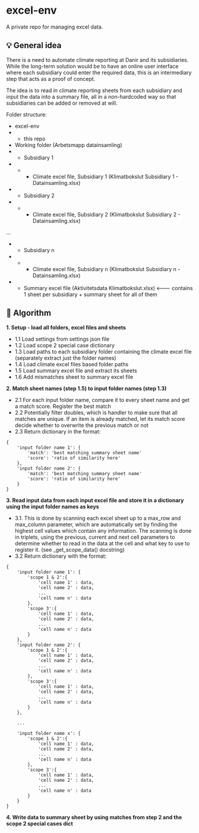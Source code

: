# excel-env
A private repo for managing excel data.

## 💡 General idea
There is a need to automate climate reporting at Danir and its subsidiaries. While the long-term solution would be to have an online user interface where each subsidiary could enter the required data, this is an intermediary step that acts as a proof of concept.

The idea is to read in climate reporting sheets from each subsidiary and input the data into a summary file, all in a non-hardcoded way so that subsidiaries can be added or removed at will.

Folder structure:
- excel-env
- - this repo
- Working folder (Arbetsmapp datainsamling)
- - Subsidiary 1
- - - Climate excel file, Subsidiary 1 (Klimatbokslut Subsidiary 1 - Datainsamling.xlsx)
- - Subsidiary 2
- - - Climate excel file, Subsidiary 2 (Klimatbokslut Subsidiary 2 - Datainsamling.xlsx)

...

- - Subsidiary n
- - - Climate excel file, Subsidiary n (Klimatbokslut Subsidiary n - Datainsamling.xlsx)
- - Summary excel file (Aktivitetsdata Klimatbokslut.xlsx) <--- contains 1 sheet per subsidiary + summary sheet for all of them

## 🤖 Algorithm
**1. Setup - load all folders, excel files and sheets**
- 1.1 Load settings from settings json file
- 1.2 Load scope 2 special case dictionary
- 1.3 Load paths to each subsidiary folder containing the climate excel file (separately extract just the folder names)
- 1.4 Load climate excel files based folder paths
- 1.5 Load summary excel file and extract its sheets
- 1.6 Add mismatches sheet to summary excel file

**2. Match sheet names (step 1.5) to input folder names (step 1.3)**
- 2.1 For each input folder name, compare it to every sheet name and get a match score. Register the best match
- 2.2 Potentially filter doubles, which is handler to make sure that all matches are unique. If an item is already matched, let its match score decide whether to overwrite the previous match or not
- 2.3 Return dictionary in the format:

```
{
    'input folder name 1': {
        'match': 'best matching summary sheet name'
        'score': 'ratio of similarity here'
    },
    'input folder name 2': {
        'match': 'best matching summary sheet name'
        'score': 'ratio of similarity here'
    }
}
```

**3. Read input data from each input excel file and store it in a dictionary using the input folder names as keys**
- 3.1. This is done by scanning each excel sheet up to a max_row and max_column parameter, which are automatically set by finding the highest cell values which contain any information. The scanning is done in triplets, using the previous, current and next cell parameters to determine whether to read in the data at the cell and what key to use to register it. (see _get_scope_data() docstring)
- 3.2 Return dictionary with the format:

```
{
    'input folder name 1': {
        'scope 1 & 2':{
            'cell name 1' : data,
            'cell name 2' : data,
            ...
            'cell name n' : data        
        },
        'scope 3':{
            'cell name 1' : data,
            'cell name 2' : data,
            ...
            'cell name n' : data        
        }
    },
    'input folder name 2': {
        'scope 1 & 2':{
            'cell name 1' : data,
            'cell name 2' : data,
            ...
            'cell name n' : data
        },
        'scope 3':{
            'cell name 1' : data,
            'cell name 2' : data,
            ...
            'cell name n' : data        
        }    
    },

    ...
    
    'input folder name x': {
        'scope 1 & 2':{
            'cell name 1' : data,
            'cell name 2' : data,
            ...
            'cell name n' : data
        },
        'scope 3':{
            'cell name 1' : data,
            'cell name 2' : data,
            ...
            'cell name n' : data        
        }    
    }
}
```

**4. Write data to summary sheet by using matches from step 2 and the scope 2 special cases dict**
